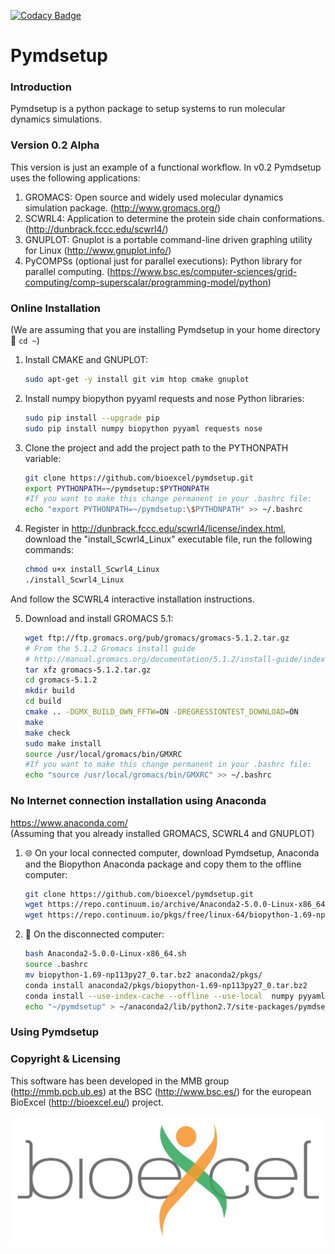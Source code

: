 [![Codacy Badge](https://api.codacy.com/project/badge/Grade/3f9ac104a1444a57a1a5287e95830a84)](https://www.codacy.com/app/andriopau/pymdsetup?utm_source=github.com&amp;utm_medium=referral&amp;utm_content=bioexcel/pymdsetup&amp;utm_campaign=Badge_Grade)
# Pymdsetup

### Introduction
Pymdsetup is a python package to setup systems to run molecular
dynamics simulations.

### Version 0.2 Alpha
This version is just an example of a functional workflow.
In v0.2 Pymdsetup uses the following applications:

1. GROMACS: Open source and widely used molecular dynamics simulation package.
(http://www.gromacs.org/)
2. SCWRL4: Application to determine the protein side chain conformations.
(http://dunbrack.fccc.edu/scwrl4/)
3. GNUPLOT: Gnuplot is a portable command-line driven graphing utility for
Linux (http://www.gnuplot.info/)
4. PyCOMPSs (optional just for parallel executions): Python library for parallel computing.
(https://www.bsc.es/computer-sciences/grid-computing/comp-superscalar/programming-model/python)

### Online Installation

(We are assuming that you are installing Pymdsetup in your home directory :house_with_garden: `cd ~`)

1. Install CMAKE and GNUPLOT:

    ```bash
    sudo apt-get -y install git vim htop cmake gnuplot
    ```

2. Install numpy biopython pyyaml requests and nose Python libraries:

    ```bash
    sudo pip install --upgrade pip
    sudo pip install numpy biopython pyyaml requests nose
    ```
3. Clone the project and add the project path to the PYTHONPATH variable:

    ```bash
    git clone https://github.com/bioexcel/pymdsetup.git
    export PYTHONPATH=~/pymdsetup:$PYTHONPATH
    #If you want to make this change permanent in your .bashrc file:
    echo "export PYTHONPATH=~/pymdsetup:\$PYTHONPATH" >> ~/.bashrc
    ```
4. Register in http://dunbrack.fccc.edu/scwrl4/license/index.html, download
the "install_Scwrl4_Linux" executable file, run the following commands:

    ```bash
    chmod u+x install_Scwrl4_Linux
    ./install_Scwrl4_Linux
    ```
And follow the SCWRL4 interactive installation instructions.

5. Download and install GROMACS 5.1:

    ```bash
    wget ftp://ftp.gromacs.org/pub/gromacs/gromacs-5.1.2.tar.gz
    # From the 5.1.2 Gromacs install guide
    # http://manual.gromacs.org/documentation/5.1.2/install-guide/index.html
    tar xfz gromacs-5.1.2.tar.gz
    cd gromacs-5.1.2
    mkdir build
    cd build
    cmake .. -DGMX_BUILD_OWN_FFTW=ON -DREGRESSIONTEST_DOWNLOAD=ON
    make
    make check
    sudo make install
    source /usr/local/gromacs/bin/GMXRC
    #If you want to make this change permanent in your .bashrc file:
    echo "source /usr/local/gromacs/bin/GMXRC" >> ~/.bashrc
    ```

### No Internet connection installation using Anaconda
https://www.anaconda.com/  
(Assuming that you already installed GROMACS, SCWRL4 and GNUPLOT)

1. :globe_with_meridians: On your local connected computer, download Pymdsetup, Anaconda and the Biopython Anaconda package and copy them to the offline computer:

    ```bash
    git clone https://github.com/bioexcel/pymdsetup.git
    wget https://repo.continuum.io/archive/Anaconda2-5.0.0-Linux-x86_64.sh
    wget https://repo.continuum.io/pkgs/free/linux-64/biopython-1.69-np113py27_0.tar.bz2

    ```

2. :no_mobile_phones: On the disconnected computer:

    ```bash
    bash Anaconda2-5.0.0-Linux-x86_64.sh
    source .bashrc
    mv biopython-1.69-np113py27_0.tar.bz2 anaconda2/pkgs/
    conda install anaconda2/pkgs/biopython-1.69-np113py27_0.tar.bz2
    conda install --use-index-cache --offline --use-local  numpy pyyaml requests nose
    echo "~/pymdsetup" > ~/anaconda2/lib/python2.7/site-packages/pymdsetup.pth
    ```

### Using Pymdsetup

### Copyright & Licensing
This software has been developed in the MMB group (http://mmb.pcb.ub.es) at the
BSC (http://www.bsc.es/) for the european BioExcel (http://bioexcel.eu/)
project.  



![Bioexcel](docs/images/bioexcel_logo.png "Bioexcel")




<!--
### Installation
1. Clone this repository in your local machine

    ```bash
    $ git clone https://github.com/bioexcel/pymdsetup.git
    $ cd pymdsetup
    ```

2. Download & Install Anaconda5

    ```bash
    $ wget https://3230d63b5fc54e62148e-c95ac804525aac4b6dba79b00b39d1d3.ssl.cf1.rackcdn.com/Anaconda2-2.5.0-Linux-x86_64.sh
    $ bash Anaconda2-2.5.0-Linux-x86_64.sh
    ```

3. Create an Anaconda environment

    ```bash
    $ conda create --name pymdsetup --file conda_requirements.txt
    $ source activate pymdsetup
    ```

4. Third party applications installation  
   In order to install the rest of applications please follow their
   installation instructions:
  * GROMACS: http://manual.gromacs.org/documentation/5.1/install-guide/index.html
  * SCWRL4: http://dunbrack.fccc.edu/scwrl4/#installation
  * PyCOMPSs: https://www.bsc.es/computer-sciences/grid-computing/comp-superscalar/programming-model/python

### Testing
A comprehensive set of unitests is provided under the _/test_ directory.  
All of them are compatible with pytest and nosetests libraries.  
   Launch tests with _nosetests_

```bash
$ nosetests --nocapture test
```

launch tests with _pytest_:

```bash
$ python test/<name_of_the_test_file>.py
```

### Usage
1. Modify the paths of _workflows/conf.yaml_ to point your GROMACS and SCWRL4
binary files.
2. Still in _conf.yaml_, select the input PDB code. In the current Alpha 0.1
this workflow has been tested with a small set of PDB codes and for demo
purposes we recomend to use _1AKI_ the default one.
3. Launch the serial workflow:

    ```bash
    $ python workflows/gromacs_full.py
    ```

    or the paralel one:

    ```bash
    $ python workflows/gromacs_full_pycompss.py
    ```

### Copyright & Licensing
This software has been developed in the MMB group (http://mmb.pcb.ub.es) at the
BSC (http://www.bsc.es/) for the european BioExcel (http://bioexcel.eu/)
project.  



![Bioexcel](docs/images/bioexcel_logo.png "Bioexcel")



# Additional information:

### GROMACS installation
1. Download Gromacs package v.5.1.2 (February 2016)

        #!bash
        wget ftp://ftp.gromacs.org/pub/gromacs/gromacs-5.1.2.tar.gz
        mv gromacs-5.1.2.tar.gz $HOME/soft/gromacs/
        cd $HOME/soft/gromacs/

2. Extract package

        #!bash
        tar xzvf gromacs-5.1.2.tar.gz
        rm -rf gromacs-5.1.2.tar.gz
        cd gromacs-5.1.2/

3. Build from source

        #!bash
        mkdir build
        cd build/
        cmake .. -DGMX_BUILD_OWN_FFTW=ON -DREGRESSIONTEST_DOWNLOAD=ON
        make
        make check
        sudo make install
        source /usr/local/gromacs/bin/GMXRC



### GROMACS not automated setup tutorial
(created using source: http://www.bevanlab.biochem.vt.edu/Pages/Personal/justin/gmx-tutorials/lysozyme/01_pdb2gmx.html)

1. Download the Lysozyme PDB structure

        #!bash
        curl mmb.irbbarcelona.org/api/pdb/1aki/coords > 1AKI.pdb

2. Remove crystal water molecules

        #!bash
        sed -i.bak '/HOH/d' ./1AKI.pdb

3. Creating Gromacs topology from the PDB file

        #!bash
        gmx pdb2gmx -f 1AKI.pdb -o 1AKI_processed.gro -water spce -ff oplsaa

4. Define the box dimensions

        #!bash
        gmx editconf -f 1AKI_processed.gro -o 1AKI_newbox.gro -c -d 1.0 -bt cubic

5. Fill the box with water molecules

        #!bash
        gmx solvate -cp 1AKI_newbox.gro -cs spc216.gro -o 1AKI_solv.gro -p topol.top

6. Add ions to neutralice the charge

        #!bash
        echo "; ions.mdp - used as input into grompp to generate ions.tpr
        ; Parameters describing what to do, when to stop and what to save
        integrator  = steep     ; Algorithm (steep = steepest descent minimization)
        emtol       = 1000.0    ; Stop minimization when the maximum force < 1000.0 kJ/mol/nm
        emstep      = 0.01      ; Energy step size
        nsteps      = 50000     ; Maximum number of (minimization) steps to perform

        ; Parameters describing how to find the neighbors of each atom and how to calculate the interactions
        nstlist         = 1         ; Frequency to update the neighbor list and long range forces
        cutoff-scheme   = Verlet
        ns_type         = grid      ; Method to determine neighbor list (simple, grid)
        coulombtype     = PME       ; Treatment of long range electrostatic
        interactions
        rcoulomb        = 1.0       ; Short-range electrostatic cut-off
        rvdw            = 1.0       ; Short-range Van der Waals cut-off
        pbc             = xyz       ; Periodic Boundary Conditions (yes/no)" > ions.mdp

        gmx grompp -f ions.mdp -c 1AKI_solv.gro -p topol.top -o ions.tpr

        echo "SOL" | gmx genion -s ions.tpr -o 1AKI_solv_ions.gro -p topol.top -pname NA -nname CL -nn 8

9. Energy minimization

        #!bash
        echo "; minim.mdp - used as input into grompp to generate em.tpr
        integrator  = steep     ; Algorithm (steep = steepest descent minimization)
        emtol       = 1000.0    ; Stop minimization when the maximum force < 1000.0
        kJ/mol/nm
        emstep      = 0.01      ; Energy step size
        nsteps      = 50000     ; Maximum number of (minimization) steps to perform

        ; Parameters describing how to find the neighbors of each atom and how to calculate the in
        nstlist         = 1         ; Frequency to update the neighbor list and long
        range forces
        cutoff-scheme   = Verlet
        ns_type         = grid      ; Method to determine neighbor list (simple, grid)
        coulombtype     = PME       ; Treatment of long range electrostatic interactions
        rcoulomb        = 1.0       ; Short-range electrostatic cut-off
        rvdw            = 1.0       ; Short-range Van der Waals cut-off
        pbc             = xyz       ; Periodic Boundary Conditions (yes/no)" > minim.mdp

        gmx grompp -f minim.mdp -c 1AKI_solv_ions.gro -p topol.top -o minim.tpr

        gmx mdrun -s minim.tpr -o minim.trr  -c minim.gro -e minim.edr

8. Two step equilibration

        #!bash
        echo "define        = -DPOSRES  ; position restrain the protein
        ; Run parameters
        integrator  = md        ; leap-frog integrator
        nsteps      = 50000     ; 2 * 50000 = 100 ps
        dt          = 0.002     ; 2 fs
        ; Output control
        nstxout     = 500       ; save coordinates every 1.0 ps
        nstvout     = 500       ; save velocities every 1.0 ps
        nstenergy   = 500       ; save energies every 1.0 ps
        nstlog      = 500       ; update log file every 1.0 ps
        ; Bond parameters
        continuation            = no        ; first dynamics run
        constraint_algorithm    = lincs     ; holonomic constraints
        constraints             = all-bonds ; all bonds (even heavy atom-H bonds)
        constrained
        lincs_iter              = 1         ; accuracy of LINCS
        lincs_order             = 4         ; also related to accuracy
        ; Neighborsearching
        cutoff-scheme   = Verlet
        ns_type         = grid      ; search neighboring grid cells
        nstlist         = 10        ; 20 fs, largely irrelevant with Verlet
        rcoulomb        = 1.0       ; short-range electrostatic cutoff (in nm)
        rvdw            = 1.0       ; short-range van der Waals cutoff (in nm)
        ; Electrostatics
        coulombtype     = PME   ; Particle Mesh Ewald for long-range electrostatics
        pme_order       = 4     ; cubic interpolation
        fourierspacing  = 0.16  ; grid spacing for FFT
        ; Temperature coupling is on
        tcoupl      = V-rescale             ; modified Berendsen thermostat
        tc-grps     = Protein Non-Protein   ; two coupling groups - more accurate
        tau_t       = 0.1     0.1           ; time constant, in ps
        ref_t       = 300     300           ; reference temperature, one for each
        group, in K
        ; Pressure coupling is off
        pcoupl      = no        ; no pressure coupling in NVT
        ; Periodic boundary conditions
        pbc     = xyz           ; 3-D PBC
        ; Dispersion correction
        DispCorr    = EnerPres  ; account for cut-off vdW scheme
        ; Velocity generation
        gen_vel     = yes       ; assign velocities from Maxwell distribution
        gen_temp    = 300       ; temperature for Maxwell distribution
        gen_seed    = -1        ; generate a random seed" > nvt.mdp

        gmx grompp -f nvt.mdp -c minim.gro -p topol.top -o nvt.tpr

        gmx mdrun -s nvt.tpr -o nvt.trr -c nvt.gro -e nvt.edr -cpo nvt.cpt

        echo "define        = -DPOSRES  ; position restrain the protein
        ; Run parameters
        integrator  = md        ; leap-frog integrator
        nsteps      = 50000     ; 2 * 50000 = 100 ps
        dt          = 0.002     ; 2 fs
        ; Output control
        nstxout     = 500       ; save coordinates every 1.0 ps
        nstvout     = 500       ; save velocities every 1.0 ps
        nstenergy   = 500       ; save energies every 1.0 ps
        nstlog      = 500       ; update log file every 1.0 ps
        ; Bond parameters
        continuation            = yes       ; Restarting after NVT
        constraint_algorithm    = lincs     ; holonomic constraints
        constraints             = all-bonds ; all bonds (even heavy atom-H bonds)
        constrained
        lincs_iter              = 1         ; accuracy of LINCS
        lincs_order             = 4         ; also related to accuracy
        ; Neighborsearching
        cutoff-scheme   = Verlet
        ns_type         = grid      ; search neighboring grid cells
        nstlist         = 10        ; 20 fs, largely irrelevant with Verlet scheme
        rcoulomb        = 1.0       ; short-range electrostatic cutoff (in nm)
        rvdw            = 1.0       ; short-range van der Waals cutoff (in nm)
        ; Electrostatics
        coulombtype     = PME       ; Particle Mesh Ewald for long-range electrostatics
        pme_order       = 4         ; cubic interpolation
        fourierspacing  = 0.16      ; grid spacing for FFT
        ; Temperature coupling is on
        tcoupl      = V-rescale             ; modified Berendsen thermostat
        tc-grps     = Protein Non-Protein   ; two coupling groups - more accurate
        tau_t       = 0.1     0.1           ; time constant, in ps
        ref_t       = 300     300           ; reference temperature, one for each
        group, in K
        ; Pressure coupling is on
        pcoupl              = Parrinello-Rahman     ; Pressure coupling on in NPT
        pcoupltype          = isotropic             ; uniform scaling of box vectors
        tau_p               = 2.0                   ; time constant, in ps
        ref_p               = 1.0                   ; reference pressure, in bar
        compressibility     = 4.5e-5                ; isothermal compressibility of
        water, bar^-1
        refcoord_scaling    = com
        ; Periodic boundary conditions
        pbc     = xyz       ; 3-D PBC
        ; Dispersion correction
        DispCorr    = EnerPres  ; account for cut-off vdW scheme
        ; Velocity generation
        gen_vel     = no        ; Velocity generation is off" > npt.mdp

        gmx grompp -f npt.mdp -c nvt.gro -t nvt.cpt -p topol.top -o npt.tpr

        gmx mdrun -s npt.tpr -o npt.trr -c npt.gro -e npt.edr -cpo npt.cpt

9. Run 1ns molecular dynamics

        #!bash
        echo "; Run parameters
        integrator  = md        ; leap-frog integrator
        nsteps      = 500000    ; 2 * 500000 = 1000 ps (1 ns)
        dt          = 0.002     ; 2 fs
        ; Output control
        nstxout             = 5000      ; save coordinates every 10.0 ps
        nstvout             = 5000      ; save velocities every 10.0 ps
        nstenergy           = 5000      ; save energies every 10.0 ps
        nstlog              = 5000      ; update log file every 10.0 ps
        nstxout-compressed  = 5000      ; save compressed coordinates every 10.0 ps
                                        ; nstxout-compressed replaces nstxtcout
        compressed-x-grps   = System    ; replaces xtc-grps
        ; Bond parameters
        continuation            = yes       ; Restarting after NPT
        constraint_algorithm    = lincs     ; holonomic constraints
        constraints             = all-bonds ; all bonds (even heavy atom-H bonds)
        constrained
        lincs_iter              = 1         ; accuracy of LINCS
        lincs_order             = 4         ; also related to accuracy
        ; Neighborsearching
        cutoff-scheme   = Verlet
        ns_type         = grid      ; search neighboring grid cells
        nstlist         = 10        ; 20 fs, largely irrelevant with Verlet scheme
        rcoulomb        = 1.0       ; short-range electrostatic cutoff (in nm)
        rvdw            = 1.0       ; short-range van der Waals cutoff (in nm)
        ; Electrostatics
        coulombtype     = PME       ; Particle Mesh Ewald for long-range electrostatics
        pme_order       = 4         ; cubic interpolation
        fourierspacing  = 0.16      ; grid spacing for FFT
        ; Temperature coupling is on
        tcoupl      = V-rescale             ; modified Berendsen thermostat
        tc-grps     = Protein Non-Protein   ; two coupling groups - more accurate
        tau_t       = 0.1     0.1           ; time constant, in ps
        ref_t       = 300     300           ; reference temperature, one for each
        group, in K
        ; Pressure coupling is on
        pcoupl              = Parrinello-Rahman     ; Pressure coupling on in NPT
        pcoupltype          = isotropic             ; uniform scaling of box vectors
        tau_p               = 2.0                   ; time constant, in ps
        ref_p               = 1.0                   ; reference pressure, in bar
        compressibility     = 4.5e-5                ; isothermal compressibility of
        water, bar^-1
        ; Periodic boundary conditions
        pbc     = xyz       ; 3-D PBC
        ; Dispersion correction
        DispCorr    = EnerPres  ; account for cut-off vdW scheme
        ; Velocity generation
        gen_vel     = no        ; Velocity generation is off" > md.mdp

        gmx grompp -f md.mdp -c npt.gro -t npt.cpt -p topol.top -o md1ns.tpr

        gmx mdrun -s md1ns.tpr -o md1ns.trr -c md1ns.gro -e md1ns.edr -cpo md1ns.cpt
-->
